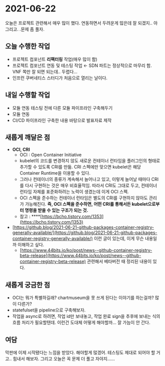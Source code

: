 # 2021-06-22

오늘은 프로젝트 관련해서 매우 많이 했다. 연동하면서 두려운게 많은데 잘 되겠지.. 아 그리고. .문제 좀 풀자.

## 오늘 수행한 작업

- 프로젝트 컴포넌트 **리팩터링** 작업(매우 많이 함)
- 프로젝트 컴포넌트 연동 및 테스팅 작업 ← SDN 파트는 정상적으로 마무리 함. VNF 쪽만 잘 되면 되는데.. 두렵다...
- 인프런 쿠버네티스 스터디가 처음으로 열리는 날이다.

## 내일 수행할 작업

- 모듈 연동 테스팅 전에 다른 모듈 파이프라인 구축해두기
- 모듈 연동
- CI/CD 파이프라인 구축한 내용 바탕으로 발표자료 제작

## 새롭게 깨달은 점

- **OCI, CRI**
    - OCI : Open Container Initiative
    - kubelet의 코드를 변경하지 않도 새로운 컨테이너 런타임을 플러그인의 형태로 추가할 수 있도록 CRI를 만듦. CRI 스펙에만 맞으면 kubelet은 해당 Container Runtime을 이용할 수 있다.
    - 그러나 컨테이너의 종류가 계속해서 늘어나고 있고, 이렇게 늘어날 때마다 CRI를 다시 구현하는 것은 매우 비효율적임. 따라서 CRI도 그대로 두고, 컨테이너 런타임 자체를 표준화하려는 노력이 생겼는데 이게 OCI 스펙.
    - OCI 스펙을 준수하는 컨테이너 런타임은 별도의 CRI를 구현하지 않아도 관리가 가능해진다. **즉, OCI 스펙을 준수하면, 어떤 CRI를 통해서든 kubelet으로부터 명령을 받을 수 있는 구조가 되는 것.**
    - 참고 : ****[https://bcho.tistory.com/1353](https://bcho.tistory.com/1353)
- [https://github.blog/2021-06-21-github-packages-container-registry-generally-available/](https://github.blog/2021-06-21-github-packages-container-registry-generally-available/) 이런 글이 있는데, 이게 무슨 내용일까 이해하고 싶다.
    - [https://www.44bits.io/ko/post/news--github-container-registry-beta-release](https://www.44bits.io/ko/post/news--github-container-registry-beta-release) 관련해서 베타버전 때 정리된 내용이 있다.

## 새롭게 궁금한 점

- OCI는 뭐가 특별하길래? chartmuseum을 못 쓰게 된다는 이야기를 하는걸까? 많이 다른가?
- statefulset을 pipeline으로 구축해보자.
- 작업을 async로 하려면, 작업 id만 보내놓고, 작업 완료 sign을 추후에 보내는 식의 흐름 처리가 필요할텐데. 이런건 도대체 어떻게 해야할까... 잘 가늠이 안 간다.

## 여담

막판에 이제 시작됐다는 느낌을 받았다. 해야할게 많겠어. 테스팅도 제대로 되어야 할 거고.. 힘내서 해보자. 그리고 오늘은 꼭 문제 더 풀고 자야지......